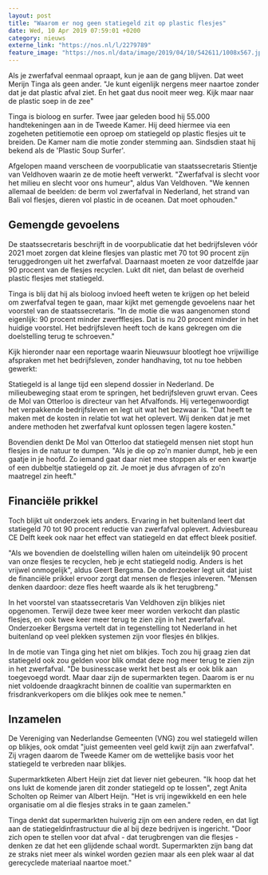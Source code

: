 ```yaml
---
layout: post
title: "Waarom er nog geen statiegeld zit op plastic flesjes"
date: Wed, 10 Apr 2019 07:59:01 +0200
category: nieuws
externe_link: "https://nos.nl/l/2279789"
feature_image: "https://nos.nl/data/image/2019/04/10/542611/1008x567.jpg"
---
```


<p>Als je zwerfafval eenmaal opraapt, kun je aan de gang blijven. Dat weet Merijn Tinga als geen ander. "Je kunt eigenlijk nergens meer naartoe zonder dat je dat plastic afval ziet. En het gaat dus nooit meer weg. Kijk maar naar de plastic soep in de zee"</p>
<p>Tinga is bioloog en surfer. Twee jaar geleden bood hij 55.000 handtekeningen aan in de Tweede Kamer. Hij deed hiermee via een zogeheten petitiemotie een oproep om statiegeld op plastic flesjes uit te breiden. De Kamer nam die motie zonder stemming aan. Sindsdien staat hij bekend als de 'Plastic Soup Surfer'.</p>
<p>Afgelopen maand verscheen de voorpublicatie van staatssecretaris Stientje van Veldhoven waarin ze de motie heeft verwerkt. "Zwerfafval is slecht voor het milieu en slecht voor ons humeur", aldus Van Veldhoven. "We kennen allemaal de beelden: de berm vol zwerfafval in Nederland, het strand van Bali vol flesjes, dieren vol plastic in de oceanen. Dat moet ophouden."</p>
<h2>Gemengde gevoelens</h2>
<p>De staatssecretaris beschrijft in de voorpublicatie dat het bedrijfsleven vóór 2021 moet zorgen dat kleine flesjes van plastic met 70 tot 90 procent zijn teruggedrongen uit het zwerfafval. Daarnaast moeten ze voor datzelfde jaar 90 procent van de flesjes recyclen. Lukt dit niet, dan belast de overheid plastic flesjes met statiegeld.</p>
<p>Tinga is blij dat hij als bioloog invloed heeft weten te krijgen op het beleid om zwerfafval tegen te gaan, maar kijkt met gemengde gevoelens naar het voorstel van de staatssecretaris. "In de motie die was aangenomen stond eigenlijk: 90 procent minder zwerfflesjes. Dat is nu 20 procent minder in het huidige voorstel. Het bedrijfsleven heeft toch de kans gekregen om die doelstelling terug te schroeven."</p>
<p>Kijk hieronder naar een reportage waarin Nieuwsuur blootlegt hoe vrijwillige afspraken met het bedrijfsleven, zonder handhaving, tot nu toe hebben gewerkt:</p>
<p>Statiegeld is al lange tijd een slepend dossier in Nederland. De milieubeweging staat erom te springen, het bedrijfsleven gruwt ervan. Cees de Mol van Otterloo is directeur van het Afvalfonds. Hij vertegenwoordigt het verpakkende bedrijfsleven en legt uit wat het bezwaar is. "Dat heeft te maken met de kosten in relatie tot wat het oplevert. Wij denken dat je met andere methoden het zwerfafval kunt oplossen tegen lagere kosten."</p>
<p>Bovendien denkt De Mol van Otterloo dat statiegeld mensen niet stopt hun flesjes in de natuur te dumpen. "Als je die op zo'n manier dumpt, heb je een gaatje in je hoofd. Zo iemand gaat daar niet mee stoppen als er een kwartje of een dubbeltje statiegeld op zit. Je moet je dus afvragen of zo'n maatregel zin heeft."</p>
<h2>Financiële prikkel</h2>
<p>Toch blijkt uit onderzoek iets anders. Ervaring in het buitenland leert dat statiegeld 70 tot 90 procent reductie van zwerfafval oplevert. Adviesbureau CE Delft keek ook naar het effect van statiegeld en dat effect bleek positief.</p>
<p>"Als we bovendien de doelstelling willen halen om uiteindelijk 90 procent van onze flesjes te recyclen, heb je echt statiegeld nodig. Anders is het vrijwel onmogelijk", aldus Geert Bergsma. De onderzoeker legt uit dat juist de financiële prikkel ervoor zorgt dat mensen de flesjes inleveren. "Mensen denken daardoor: deze fles heeft waarde als ik het terugbreng."</p>
<p>In het voorstel van staatssecretaris Van Veldhoven zijn blikjes niet opgenomen. Terwijl deze twee keer meer worden verkocht dan plastic flesjes, en ook twee keer meer terug te zien zijn in het zwerfafval. Onderzoeker Bergsma vertelt dat in tegenstelling tot Nederland in het buitenland op veel plekken systemen zijn voor flesjes én blikjes.</p>
<p>In de motie van Tinga ging het niet om blikjes. Toch zou hij graag zien dat statiegeld ook zou gelden voor blik omdat deze nog meer terug te zien zijn in het zwerfafval. "De businesscase werkt het best als er ook blik aan toegevoegd wordt. Maar daar zijn de supermarkten tegen. Daarom is er nu niet voldoende draagkracht binnen de coalitie van supermarkten en frisdrankverkopers om die blikjes ook mee te nemen."</p>
<h2>Inzamelen</h2>
<p>De Vereniging van Nederlandse Gemeenten (VNG) zou wel statiegeld willen op blikjes, ook omdat "juist gemeenten veel geld kwijt zijn aan zwerfafval". Zij vragen daarom de Tweede Kamer om de wettelijke basis voor het statiegeld te verbreden naar blikjes.</p>
<p>Supermarktketen Albert Heijn ziet dat liever niet gebeuren. "Ik hoop dat het ons lukt de komende jaren dit zonder statiegeld op te lossen", zegt Anita Scholten op Reimer van Albert Heijn. "Het is vrij ingewikkeld en een hele organisatie om al die flesjes straks in te gaan zamelen."</p>
<p>Tinga denkt dat supermarkten huiverig zijn om een andere reden, en dat ligt aan de statiegeldinfrastructuur die al bij deze bedrijven is ingericht. "Door zich open te stellen voor dat afval - dat terugbrengen van die flesjes - denken ze dat het een glijdende schaal wordt. Supermarkten zijn bang dat ze straks niet meer als winkel worden gezien maar als een plek waar al dat gerecyclede materiaal naartoe moet."</p>
